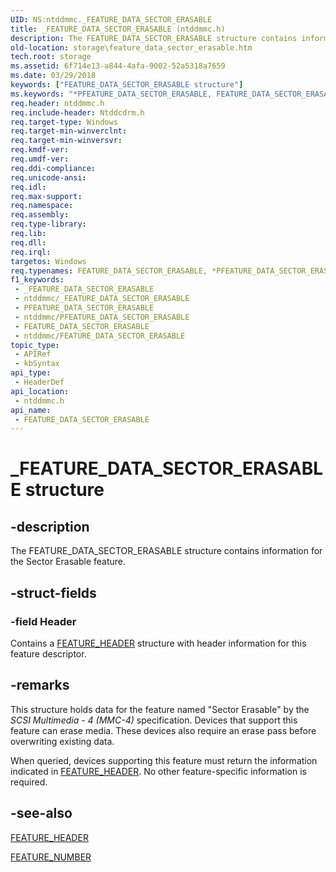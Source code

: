 ```yaml
---
UID: NS:ntddmmc._FEATURE_DATA_SECTOR_ERASABLE
title: _FEATURE_DATA_SECTOR_ERASABLE (ntddmmc.h)
description: The FEATURE_DATA_SECTOR_ERASABLE structure contains information for the Sector Erasable feature.
old-location: storage\feature_data_sector_erasable.htm
tech.root: storage
ms.assetid: 6f714e13-a844-4afa-9002-52a5318a7659
ms.date: 03/29/2018
keywords: ["FEATURE_DATA_SECTOR_ERASABLE structure"]
ms.keywords: "*PFEATURE_DATA_SECTOR_ERASABLE, FEATURE_DATA_SECTOR_ERASABLE, FEATURE_DATA_SECTOR_ERASABLE structure [Storage Devices], PFEATURE_DATA_SECTOR_ERASABLE, PFEATURE_DATA_SECTOR_ERASABLE structure pointer [Storage Devices], _FEATURE_DATA_SECTOR_ERASABLE, ntddmmc/FEATURE_DATA_SECTOR_ERASABLE, ntddmmc/PFEATURE_DATA_SECTOR_ERASABLE, storage.feature_data_sector_erasable, structs-CD-ROM_e48f2e10-1b6d-4d5a-9e8d-b1fc45fd8509.xml"
req.header: ntddmmc.h
req.include-header: Ntddcdrm.h
req.target-type: Windows
req.target-min-winverclnt: 
req.target-min-winversvr: 
req.kmdf-ver: 
req.umdf-ver: 
req.ddi-compliance: 
req.unicode-ansi: 
req.idl: 
req.max-support: 
req.namespace: 
req.assembly: 
req.type-library: 
req.lib: 
req.dll: 
req.irql: 
targetos: Windows
req.typenames: FEATURE_DATA_SECTOR_ERASABLE, *PFEATURE_DATA_SECTOR_ERASABLE
f1_keywords:
 - _FEATURE_DATA_SECTOR_ERASABLE
 - ntddmmc/_FEATURE_DATA_SECTOR_ERASABLE
 - PFEATURE_DATA_SECTOR_ERASABLE
 - ntddmmc/PFEATURE_DATA_SECTOR_ERASABLE
 - FEATURE_DATA_SECTOR_ERASABLE
 - ntddmmc/FEATURE_DATA_SECTOR_ERASABLE
topic_type:
 - APIRef
 - kbSyntax
api_type:
 - HeaderDef
api_location:
 - ntddmmc.h
api_name:
 - FEATURE_DATA_SECTOR_ERASABLE
---
```


# _FEATURE_DATA_SECTOR_ERASABLE structure


## -description

The FEATURE_DATA_SECTOR_ERASABLE structure contains information for the Sector Erasable feature.

## -struct-fields

### -field Header

Contains a <a href="https://docs.microsoft.com/windows-hardware/drivers/ddi/ntddmmc/ns-ntddmmc-_feature_header">FEATURE_HEADER</a> structure with header information for this feature descriptor.

## -remarks

This structure holds data for the feature named "Sector Erasable" by the <i>SCSI Multimedia - 4 (MMC-4)</i> specification. Devices that support this feature can erase media. These devices also require an erase pass before overwriting existing data.

When queried, devices supporting this feature must return the information indicated in <a href="https://docs.microsoft.com/windows-hardware/drivers/ddi/ntddmmc/ns-ntddmmc-_feature_header">FEATURE_HEADER</a>. No other feature-specific information is required.

## -see-also

<a href="https://docs.microsoft.com/windows-hardware/drivers/ddi/ntddmmc/ns-ntddmmc-_feature_header">FEATURE_HEADER</a>



<a href="https://docs.microsoft.com/windows-hardware/drivers/ddi/ntddmmc/ne-ntddmmc-_feature_number">FEATURE_NUMBER</a>

